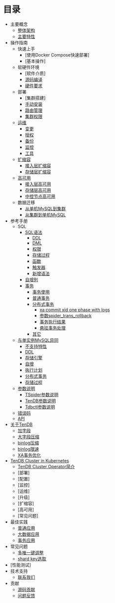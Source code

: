 # 目录
* 主要概念
	* [整体架构](architecture.md) 
	* [主要特性](key-features.md) 
* 操作指南
  * 快速上手
	  * [使用Docker Compose快速部署]
	  * [基本操作]
  * 软硬件环境 
     * [软件介质]
     * [源码编译](op-guide/compile.md)
     * [硬件要求](op-guide/system.md) 
  * 部署 
	  * [集群搭建] 
	  * [手动安装](op-guide/manual-install.md) 
	  * [路由管理](op-guide/route-manager.md) 
	  * [集群权限](op-guide/cluster-grant.md)
  * [运维](op-guide/cluster-operator.md) 
	  * [变更](op-guide/alter-operator.md) 
	  * [授权](op-guide/grant-operator.md) 
	  * [备份](op-guide/backup.md) 
	  * [监控](op-guide/monitor.md) 
	  * [工具]() 
  * [扩缩容](op-guide/scale-up-down.md) 
	  * [接入层扩缩容](op-guide/TSpider-scale.md) 
	  * [存储层扩缩容](op-guide/TenDB-scale.md) 
  * [高可用](op-guide/High-availability.md) 
	  * [接入层高可用](op-guide/TSpider-failover.md) 
	  * [存储层高可用](op-guide/TenDB-failover.md) 
	  * [中控节点高可用](op-guide/Tdbctl-failover.md)
  * 数据迁移 
	  * [从单机MySQL到集群](op-guide/Data-migrate.md/#jump1) 
	  * [从集群到单机MySQL](op-guide/Data-migrate.md/#jump3) 
* 参考手册
	* SQL
	  * [SQL语法](re-book/sql-grammar.md) 
	    * [DDL](re-book/ddl-syntax.md) 
	    * [DML](re-book/dml-syntax.md) 
	    * [权限](re-book/grant.md) 
	    * [存储过程](re-book/stored-procedure.md) 
	    * [函数](re-book/function.md) 
	    * [触发器](re-book/trigger.md) 
	    * [新增语法](re-book/new-grammar.md) 
	  * [自增列](re-book/auto-increase.md) 
	  * [事务](re-book/transaction.md)
        * [事务使用](re-book/transaction.md#jump2)
        * [普通事务](re-book/transaction.md#jump3)
        * [分布式事务](re-book/transaction.md#jump4)
          * [xa commit xid one phase with logs](re-book/transaction.md#jump41) 
          * [参数spider_trans_rollback](re-book/transaction.md#jump42)
          * [事务执行结果](re-book/transaction.md#jump43) 
          * [悬挂事务处理](re-book/transaction.md#jump44) 
		* [其它](re-book/transaction.md#jump5)
    * [与单实例MySQL异同](re-book/mysql-compatibility.md/#jump) 
      * [不支持特性](re-book/mysql-compatibility.md/#jump1) 
      * [DDL](re-book/mysql-compatibility.md/#jump21) 
      * [存储引擎](re-book/mysql-compatibility.md/#jump22) 
      * [自增](re-book/mysql-compatibility.md/#jump23)  
      * [执行计划](re-book/mysql-compatibility.md#jump24)
      * [分布式事务](re-book/mysql-compatibility.md/#jump25)
      * [存储过程](re-book/mysql-compatibility.md#jump26)
  * [参数说明](re-book/parameter.md)
  	  * [TSpider参数说明](re-book/tspider-parameter.md)   
      * [TenDB参数说明](re-book/tendb-parameter.md)   
      * [Tdbctl参数说明](re-book/tdbctl-parameter.md)  
  * [错误码](re-book/errorno.md)
  * [API](re-book/api.md) 
* [关于TenDB](tendb/tendb.md) 
	* [加字段](tendb/instant-add-column.md) 
	* [大字段压缩](tendb/blob-compress.md) 
	* [binlog压缩](tendb/binlog-compress.md) 
	* [binlog限速](tendb/binlog-speed-limit.md)
	* [XA事务优化](tendb/xafeatures.md) 
* [TenDB Cluster in Kubernetes](kubernetes/cluster-in-k8s.md)
	* [TenDB Cluster Operator简介](kubernetes/cluster-operator.md)
	* [部署] 
	* [配置] 
	* [监控] 
	* [运维] 
	* [升级] 
	* [扩缩容] 
	* [高可用] 
	* [常见问题] 
* 最佳实践 
	* [普通应用](practice/common-bestpractice.md) 
	* [大数据应用](practice/bigdatapractice.md) 
	* [事务应用](practice/transactionapplication.md) 
* 常见问题 
	* [多唯一键调整](com-problem/multi-unique-key-adjust.md) 
	* [shard key选取](com-problem/shard-key-choose.md)
* [性能测试]
* 技术支持
	* [联系我们](contribution/concat.md)
* 贡献
	* [源码贡献](contribution/contribute.md)
	* [问题反馈](contribution/contribute.md#jump2)